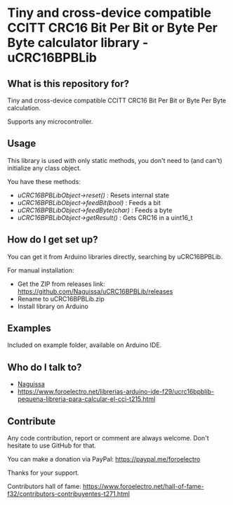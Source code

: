 # Tiny and cross-device compatible CCITT CRC16 Bit Per Bit or Byte Per Byte calculator library - uCRC16BPBLib #

## What is this repository for? ##

Tiny and cross-device compatible CCITT CRC16 Bit Per Bit or Byte Per Byte calculation.

Supports any microcontroller.



## Usage ##

This library is used with only static methods, you don't need to (and can't) initialize any class object.

You have these methods:
 - *uCRC16BPBLibObject->reset()* : Resets internal state
 - *uCRC16BPBLibObject->feedBit(bool)* : Feeds a bit
 - *uCRC16BPBLibObject->feedByte(char)* : Feeds a byte
 - *uCRC16BPBLibObject->getResult()* : Gets CRC16 in a uint16_t

## How do I get set up? ##

You can get it from Arduino libraries directly, searching by uCRC16BPBLib.

For manual installation:

 * Get the ZIP from releases link: https://github.com/Naguissa/uCRC16BPBLib/releases
 * Rename to uCRC16BPBLib.zip
 * Install library on Arduino

## Examples ##

Included on example folder, available on Arduino IDE.



## Who do I talk to? ##

 * [Naguissa](https://github.com/Naguissa)
 * https://www.foroelectro.net/librerias-arduino-ide-f29/ucrc16bpblib-pequena-libreria-para-calcular-el-cci-t215.html

## Contribute ##

Any code contribution, report or comment are always welcome. Don't hesitate to use GitHub for that.


You can make a donation via PayPal: https://paypal.me/foroelectro


Thanks for your support.


Contributors hall of fame: https://www.foroelectro.net/hall-of-fame-f32/contributors-contribuyentes-t271.html